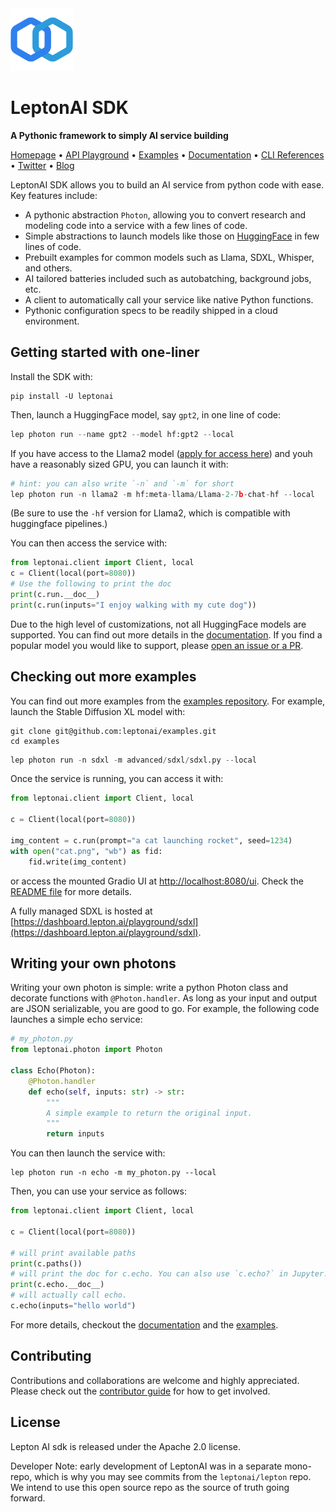 <img src="assets/logo.svg" height=100>

# LeptonAI SDK

**A Pythonic framework to simply AI service building**

<a href="https://lepton.ai/">Homepage</a> •
<a href="https://dashboard.lepton.ai/playground">API Playground</a> •
<a href="https://github.com/leptonai/examples">Examples</a> •
<a href="https://lepton.ai/docs/">Documentation</a> •
<a href="https://lepton.ai/references">CLI References</a> •
<a href="https://twitter.com/leptonai">Twitter</a> •
<a href="https://leptonai.medium.com/">Blog</a>

LeptonAI SDK allows you to build an AI service from python code with ease. Key features include:

- A pythonic abstraction `Photon`, allowing you to convert research and modeling code into a service with a few lines of code.
- Simple abstractions to launch models like those on [HuggingFace](https://huggingface.co) in few lines of code.
- Prebuilt examples for common models such as Llama, SDXL, Whisper, and others.
- AI tailored batteries included such as autobatching, background jobs, etc.
- A client to automatically call your service like native Python functions.
- Pythonic configuration specs to be readily shipped in a cloud environment.

## Getting started with one-liner
Install the SDK with:

```shell
pip install -U leptonai
```
Then, launch a HuggingFace model, say `gpt2`, in one line of code:

```python
lep photon run --name gpt2 --model hf:gpt2 --local
```

If you have access to the Llama2 model ([apply for access here](https://huggingface.co/meta-llama/Llama-2-7b)) and youh have a reasonably sized GPU, you can launch it with:

```python
# hint: you can also write `-n` and `-m` for short
lep photon run -n llama2 -m hf:meta-llama/Llama-2-7b-chat-hf --local
```

(Be sure to use the `-hf` version for Llama2, which is compatible with huggingface pipelines.)

You can then access the service with:

```python
from leptonai.client import Client, local
c = Client(local(port=8080))
# Use the following to print the doc
print(c.run.__doc__)
print(c.run(inputs="I enjoy walking with my cute dog"))
```

Due to the high level of customizations, not all HuggingFace models are supported. You can find out more details in the [documentation](https://www.lepton.ai/docs/advanced/prebuilt_photons#hugging-face-photons). If you find a popular model you would like to support, please [open an issue or a PR](https://github.com/leptonai/leptonai-sdk/issues/new).

## Checking out more examples

You can find out more examples from the [examples repository](https://github.com/leptonai/examples). For example, launch the Stable Diffusion XL model with:

```shell
git clone git@github.com:leptonai/examples.git
cd examples
```

```python
lep photon run -n sdxl -m advanced/sdxl/sdxl.py --local
```

Once the service is running, you can access it with:
    
```python
from leptonai.client import Client, local

c = Client(local(port=8080))

img_content = c.run(prompt="a cat launching rocket", seed=1234)
with open("cat.png", "wb") as fid:
    fid.write(img_content)
```

or access the mounted Gradio UI at [http://localhost:8080/ui](http://localhost:8080/ui). Check the [README file](https://github.com/leptonai/examples/blob/main/advanced/sdxl/README.md) for more details.

A fully managed SDXL is hosted at [https://dashboard.lepton.ai/playground/sdxl](https://dashboard.lepton.ai/playground/sdxl).

## Writing your own photons

Writing your own photon is simple: write a python Photon class and decorate functions with `@Photon.handler`. As long as your input and output are JSON serializable, you are good to go. For example, the following code launches a simple echo service:

```python
# my_photon.py
from leptonai.photon import Photon

class Echo(Photon):
    @Photon.handler
    def echo(self, inputs: str) -> str:
        """
        A simple example to return the original input.
        """
        return inputs
```

You can then launch the service with:

```shell
lep photon run -n echo -m my_photon.py --local
```

Then, you can use your service as follows:
```python
from leptonai.client import Client, local

c = Client(local(port=8080))

# will print available paths
print(c.paths())
# will print the doc for c.echo. You can also use `c.echo?` in Jupyter.
print(c.echo.__doc__)
# will actually call echo.
c.echo(inputs="hello world")
```

For more details, checkout the [documentation](https://lepton.ai/docs/) and the [examples](https://github.com/leptonai/examples).

## Contributing

Contributions and collaborations are welcome and highly appreciated. Please check out the [contributor guide](CONTRIBUTING.md) for how to get involved.

## License

Lepton AI sdk is released under the Apache 2.0 license.

Developer Note: early development of LeptonAI was in a separate mono-repo, which is why you may see commits from the `leptonai/lepton` repo. We intend to use this open source repo as the source of truth going forward.
